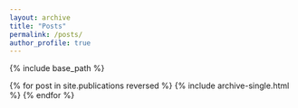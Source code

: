 ```yaml
---
layout: archive
title: "Posts"
permalink: /posts/
author_profile: true
---
```


{% include base_path %}

{% for post in site.publications reversed %}
  {% include archive-single.html %}
{% endfor %}

